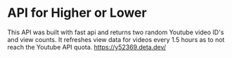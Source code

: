 # API for Higher or Lower

This API was built with fast api and returns two random Youtube video ID's and view counts. It refreshes view data for videos every 1.5 hours as to not reach the Youtube API quota. https://y52369.deta.dev/

